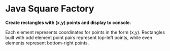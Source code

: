 # Java Square Factory

**Create rectangles with (x,y) points and display to console.**

Each element represents coordinates for points in the form (x,y). Rectangles built with odd element point pairs represent top-left points, while even elements represent bottom-right points.